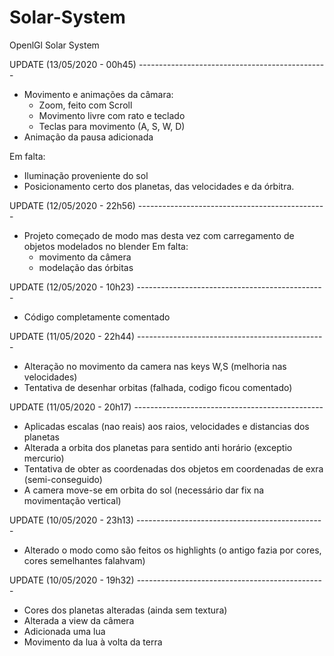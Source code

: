 # Solar-System
OpenlGl Solar System

UPDATE (13/05/2020 - 00h45) -----------------------------------------------

- Movimento e animações da câmara:
  - Zoom, feito com Scroll
  - Movimento livre com rato e teclado
  - Teclas para movimento (A, S, W, D)
- Animação da pausa adicionada

Em falta:

- Iluminação proveniente do sol
- Posicionamento certo dos planetas, das velocidades e da órbitra.

UPDATE (12/05/2020 - 22h56) -----------------------------------------------

- Projeto começado de modo mas desta vez com carregamento de objetos modelados no blender
  Em falta:
  - movimento da câmera
  - modelação das órbitas

UPDATE (12/05/2020 - 10h23) -----------------------------------------------

- Código completamente comentado

UPDATE (11/05/2020 - 22h44) -----------------------------------------------

- Alteração no movimento da camera nas keys W,S (melhoria nas velocidades)
- Tentativa de desenhar orbitas (falhada, codigo ficou comentado)

UPDATE (11/05/2020 - 20h17) -----------------------------------------------

- Aplicadas escalas (nao reais) aos raios, velocidades e distancias dos planetas
- Alterada a orbita dos planetas para sentido anti horário (exceptio mercurio)
- Tentativa de obter as coordenadas dos objetos em coordenadas de exra (semi-conseguido)
- A camera move-se em orbita do sol (necessário dar fix na movimentação vertical)

UPDATE (10/05/2020 - 23h13) -----------------------------------------------

- Alterado o modo como são feitos os highlights (o antigo fazia por cores, cores semelhantes falahvam)

UPDATE (10/05/2020 - 19h32) -----------------------------------------------

- Cores dos planetas alteradas (ainda sem textura)
- Alterada a view da câmera
- Adicionada uma lua
- Movimento da lua à volta da terra

